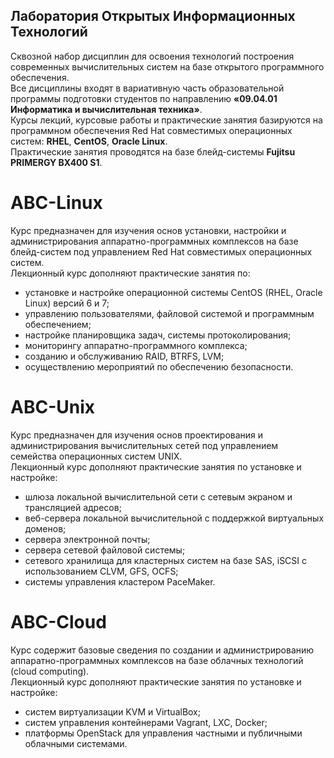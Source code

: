 ## Лаборатория Открытых Информационных Технологий

Сквозной набор дисциплин для освоения технологий построения современных вычислительных систем на базе открытого программного обеспечения.  
Все дисциплины входят в вариативную часть образовательной программы подготовки студентов по направлению **«09.04.01 Информатика и вычислительная техника»**.  
Курсы лекций, курсовые работы и практические занятия базируются на  
программном обеспечения Red Hat совместимых операционных систем: **RHEL**, **CentOS**, **Oracle Linux**.  
Практические занятия проводятся на базе блейд-системы **Fujitsu PRIMERGY BX400 S1**.

# ABC-Linux

Курс предназначен для изучения основ установки, настройки и администрирования аппаратно-программных комплексов на базе блейд-систем под управлением Red Hat совместимых операционных систем.  
Лекционный курс дополняют практические занятия по:

* установке и настройке операционной системы CentOS \(RHEL, Oracle Linux\) версий 6 и 7;
* управлению пользователями, файловой системой и программным обеспечением;
* настройке планировщика задач, системы протоколирования;
* мониторингу аппаратно-программного комплекса;
* созданию и обслуживанию RAID, BTRFS, LVM;
* осуществлению мероприятий по обеспечению безопасности.

# ABC-Unix

Курс предназначен для изучения основ проектирования и администрирования вычислительных сетей под управлением семейства операционных систем UNIX.  
Лекционный курс дополняют практические занятия по установке и настройке:

* шлюза локальной вычислительной сети с сетевым экраном и трансляцией адресов;
* веб-сервера локальной вычислительной с поддержкой виртуальных доменов;
* сервера электронной почты;
* сервера сетевой файловой системы;
* сетевого хранилища для кластерных систем на базе SAS, iSCSI c использованием СLVM, GFS, OCFS;
* системы управления кластером PaceMaker.

# ABC-Cloud

Курс содержит базовые сведения по создании и администрированию аппаратно-программных комплексов на базе облачных технологий \(cloud computing\).  
Лекционный курс дополняют практические занятия по установке и настройке:

* систем виртуализации KVM и VirtualBox;
* систем управления контейнерами Vagrant, LXC, Docker;
* платформы OpenStack для управления частными и публичными облачными системами.




